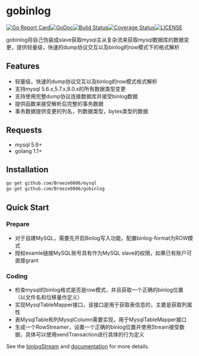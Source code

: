 # gobinlog

[![Go Report Card][report-img]][report][![GoDoc][doc-img]][doc][![Build Status][ci-img]][ci][![Coverage Status][cov-img]][cov][![LICENSE][license-img]][license]

gobinlog将自己伪装成slave获取mysql主从复杂流来获取mysql数据库的数据变更，提供轻量级，快速的dump协议交互以及binlog的row模式下的格式解析

## Features
+ 轻量级，快速的dump协议交互以及binlog的row模式格式解析
+ 支持mysql 5.6.x,5.7.x,8.0.x的所有数据类型变更
+ 支持使用完整dump协议连接数据库并接受binlog数据
+ 提供函数来接受解析后完整的事务数据
+ 事务数据提供变更的列名，列数据类型，bytes类型的数据

## Requests
+ mysql 5.6+
+ golang 1.1+

## Installation
```bash
go get github.com/Breeze0806/mysql
go get github.com/Breeze0806/gobinlog
```
## Quick Start
### Prepare
+ 对于自建MySQL，需要先开启Binlog写入功能，配置binlog-format为ROW模式
+ 授权examle链接MySQL账号具有作为MySQL slave的权限，如果已有账户可直接grant

### Coding
+ 检查mysql的binlog格式是否是row模式，并且获取一个正确的binlog位置（以文件名和位移量作定义）
+ 实现MysqlTableMapper接口，该接口是用于获取表信息的，主要是获取列属性
+ 表MysqlTable和列MysqlColumn需要实现，用于MysqlTableMapper接口
+ 生成一个RowStreamer，设置一个正确的binlog位置并使用Stream接受数据，具体可以使用sendTransaction进行具体的行为定义

See the [binlogStream](cmd/binlogDump/README.md) and [documentation](https://github.com/Breeze0806/gobinlog#godoc) for more details.

[report-img]:https://goreportcard.com/badge/github.com/Breeze0806/gobinlog
[report]:https://goreportcard.com/report/github.com/Breeze0806/gobinlog
[doc-img]:https://godoc.org/github.com/Breeze0806/gobinlog?status.svg
[doc]:https://godoc.org/github.com/Breeze0806/gobinlog
[ci-img]: https://travis-ci.com/Breeze0806/gobinlog.svg?token=tRFzqxkgFsLcVYfq8uKg&branch=master
[ci]: https://travis-ci.com/Breeze0806/gobinlog
[cov-img]: https://codecov.io/gh/Breeze0806/gobinlog/branch/master/graph/badge.svg?token=UGb27Nysga
[cov]: https://codecov.io/gh/Breeze0806/gobinlog
[license-img]: https://img.shields.io/badge/License-Apache%202.0-blue.svg
[license]: https://github.com/Breeze0806/gobinlog/blob/master/LICENSE
